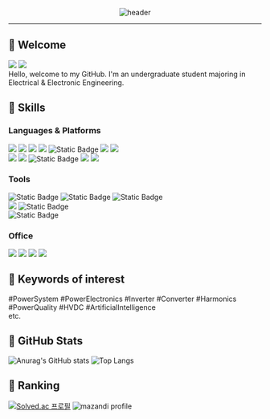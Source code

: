 <div align="center">
  
  ![header](https://capsule-render.vercel.app/api?type=Venom&color=b2e39c&height=150&section=header&text=HAKMIN's&nbsp;GitHub&fontColor=000000&fontSize=30&animation=twinkling&fontAlignY=50)
</div>

***

## 👋 Welcome
<img src="https://img.shields.io/badge/GitHub-181717?style=flat-square&logo=GitHub&logoColor=white"/> <img src="https://hits.seeyoufarm.com/api/count/incr/badge.svg?url=https%3A%2F%2Fgithub.com%2Fhakmin1015&count_bg=%2379C83D&title_bg=%23555555&icon=github.svg&icon_color=%23E7E7E7&title=Visited&edge_flat=false"/></a>
<br/>
Hello, welcome to my GitHub. I'm an undergraduate student majoring in Electrical & Electronic Engineering.

## 💪 Skills
### Languages & Platforms
<img src="https://img.shields.io/badge/C-A8B9CC?style=flat-square&logo=C&logoColor=white"/> <img src="https://img.shields.io/badge/C++-00599C?style=flat-square&logo=C%2B%2B&logoColor=white"/> <img src="https://img.shields.io/badge/Visual Studio-5C2D91?style=flat-square&logo=Visual Studio&logoColor=white"/> <img src="https://img.shields.io/badge/Python-3776AB?style=flat-square&logo=Python&logoColor=white"/> ![Static Badge](https://img.shields.io/badge/MATLAB-8A2BE2) <img src="https://img.shields.io/badge/Octave-0790C0?style=flat-square&logo=Octave&logoColor=white"/> <img src="https://img.shields.io/badge/tensorflow-FF6F00?style=flat-square&logo=tensorflow&logoColor=white"/>
<br/>
<img src="https://img.shields.io/badge/Arduino-00878F?style=flat-square&logo=Arduino&logoColor=white"/>
<img src="https://img.shields.io/badge/Scratch-4D97FF?style=flat-square&logo=Scratch&logoColor=white"/>
![Static Badge](https://img.shields.io/badge/MIT%20App%20Inventer-orange)
<img src="https://img.shields.io/badge/Android Studio-3DDC84?style=flat-square&logo=Android Studio&logoColor=white"/>
<img src="https://img.shields.io/badge/Fortran-734F96?style=flat-square&logo=Fortran&logoColor=white"/>
<br/>
### Tools
![Static Badge](https://img.shields.io/badge/PSpice-blue)
![Static Badge](https://img.shields.io/badge/PSIM-003458)
![Static Badge](https://img.shields.io/badge/PSCAD-f7e600)
<br/>
<img src="https://img.shields.io/badge/AutoCAD-E51050?style=flat-square&logo=AutoCAD&logoColor=white"/>
![Static Badge](https://img.shields.io/badge/ECO2%20OD-green)
<br/>
![Static Badge](https://img.shields.io/badge/Primavera%20P6-Primavera%20Risk%20Analysis-red)
<br/>
### Office
<img src="https://img.shields.io/badge/Microsoft Word-2B579A?style=flat-square&logo=Microsoft Word&logoColor=white"/> <img src="https://img.shields.io/badge/Microsoft PowerPoint-B7472A?style=flat-square&logo=Microsoft PowerPoint&logoColor=white"/> <img src="https://img.shields.io/badge/Microsoft Excel-217346?style=flat-square&logo=Microsoft Excel&logoColor=white"/> <img src="https://img.shields.io/badge/Microsoft Access-A4373A?style=flat-square&logo=Microsoft Access&logoColor=white"/>

## 📌 Keywords of interest
#PowerSystem #PowerElectronics #Inverter #Converter #Harmonics #PowerQuality #HVDC #ArtificialIntelligence
<br/>
etc.

## 🔎 GitHub Stats
<p>
  
  ![Anurag's GitHub stats](https://github-readme-stats.vercel.app/api?username=hakmin1015&show_icons=true&theme=default)
  ![Top Langs](https://github-readme-stats.vercel.app/api/top-langs/?username=hakmin1015&layout=compact)
</p>

## 🏅 Ranking
[![Solved.ac 프로필](http://mazassumnida.wtf/api/v2/generate_badge?boj=hakmin1015)](https://solved.ac/hakmin1015)
![mazandi profile](http://mazandi.herokuapp.com/api?handle=hakmin1015&theme=warm)
